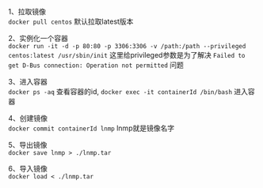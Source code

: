 1、拉取镜像   
`docker pull centos` 默认拉取latest版本   

2、实例化一个容器   
`docker run -it -d -p 80:80 -p 3306:3306 -v /path:/path --privileged centos:latest /usr/sbin/init` 这里给privileged参数是为了解决 `Failed to get D-Bus connection: Operation not permitted` 问题   

3、进入容器   
`docker ps -aq` 查看容器的id, `docker exec -it containerId /bin/bash` 进入容器   

4、创建镜像   
`docker commit containerId lnmp` lnmp就是镜像名字   

5、导出镜像   
`docker save lnmp > ./lnmp.tar`   

6、导入镜像   
`docker load < ./lnmp.tar`   
